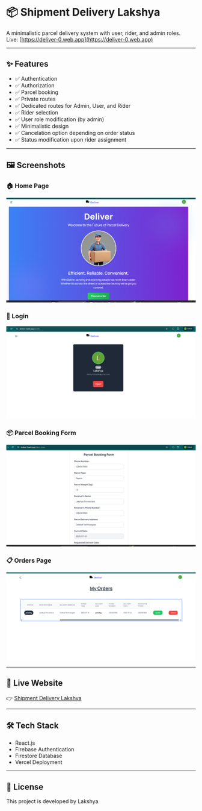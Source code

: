 # 📦 Shipment Delivery Lakshya

A minimalistic parcel delivery system with user, rider, and admin roles.  
Live: [https://deliver-0.web.app](https://deliver-0.web.app)

---

## ✨ Features
- ✅ Authentication
- ✅ Authorization
- ✅ Parcel booking
- ✅ Private routes
- ✅ Dedicated routes for Admin, User, and Rider
- ✅ Rider selection
- ✅ User role modification (by admin)
- ✅ Minimalistic design
- ✅ Cancelation option depending on order status
- ✅ Status modification upon rider assignment

---

## 🖼️ Screenshots

### 🏠 Home Page
![Home page](https://raw.githubusercontent.com/lakshya200444444/ShipmentDeliveryLakshya/main/assets/Home%20page.png)

### 🔐 Login
![Login](https://raw.githubusercontent.com/lakshya200444444/ShipmentDeliveryLakshya/main/assets/Login%202.png)

### 📦 Parcel Booking Form
![Parcel form](https://raw.githubusercontent.com/lakshya200444444/ShipmentDeliveryLakshya/main/assets/Parcel%20form.png)

### 📋 Orders Page
![Orders](https://raw.githubusercontent.com/lakshya200444444/ShipmentDeliveryLakshya/main/assets/orders.png)

---

## 🚀 Live Website
👉 [Shipment Delivery Lakshya](https://deliver-0.web.app)

---

## 🛠️ Tech Stack
- React.js
- Firebase Authentication
- Firestore Database
- Vercel Deployment

---

## 📄 License
This project is developed by Lakshya
